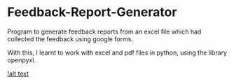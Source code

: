 # Feedback-Report-Generator
 Program to generate feedback reports from an excel file which had collected the feedback using google forms.
 
 With this, I learnt to work with excel and pdf files in python, using the library openpyxl.
 
 [!alt text](https://github.com/chakshu-dhannawat/Feedback-report-generator/blob/main/Output.png)
 

